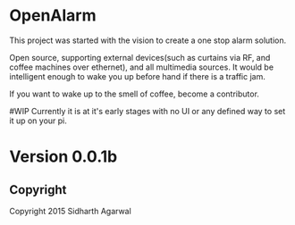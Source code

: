# OpenAlarm
This project was started with the vision to create a one stop alarm solution.

Open source, supporting external devices(such as curtains via RF, and coffee machines over ethernet), and all multimedia sources. It would be intelligent enough to wake you up before hand if there is a traffic jam.

If you want to wake up to the smell of coffee, become a contributor.

#WIP
Currently it is at it's early stages with no UI or any defined way to set it up on your pi.

# Version 0.0.1b

## Copyright
Copyright 2015 Sidharth Agarwal
